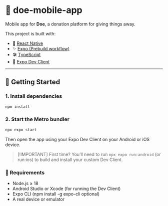 # 📱 doe-mobile-app

Mobile app for **Doe**, a donation platform for giving things away.

This project is built with:

- 📱 [React Native](https://reactnative.dev/)
- ✨ [Expo (Prebuild workflow)](https://docs.expo.dev/)
- 🛠️ [TypeScript](https://www.typescriptlang.org/)
- 🧪 [Expo Dev Client](https://docs.expo.dev/clients/installation/)

---

## 🚀 Getting Started

### 1. Install dependencies

```bash
npm install
```

### 2. Start the Metro bundler

```bash
npx expo start
```
Then open the app using your Expo Dev Client on your Android or iOS device.

> [!IMPORTANT] First time?
> You’ll need to run `npx expo run:android` (or run:ios) to build and install your custom Dev Client.

### 🧪 Requirements

- Node.js ≥ 18
- Android Studio or Xcode (for running the Dev Client)
- Expo CLI (npm install -g expo-cli optional)
- A real device or emulator

